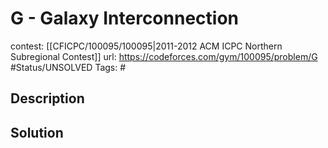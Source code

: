 # G - Galaxy Interconnection

contest: [[CFICPC/100095/100095|2011-2012 ACM ICPC Northern Subregional Contest]]
url: https://codeforces.com/gym/100095/problem/G
#Status/UNSOLVED
Tags: #

## Description

## Solution

